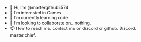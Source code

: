 - 👋 Hi, I’m @mastergithub3574
- 👀 I’m interested in  Games
- 🌱 I’m currently learning code
- 💞️ I’m looking to collaborate on...nothing.
- 📫 How to reach me. contact me on discord or github. Discord: master.chief.

<!---
mastergithub3574/mastergithub3574 is a ✨ special ✨ repository because its `README.md` (this file) appears on your GitHub profile.
You can click the Preview link to take a look at your changes.
--->
